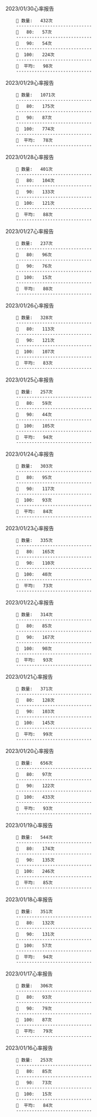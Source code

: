 2023/01/30心率报告

        💓 数量:   432次  
        -----------------------------
        🔺   80:   57次
        -----------------------------
        🔺   90:   54次
        -----------------------------
        🔺  100:   224次
        -----------------------------
        🔢  平均:   98次
        -----------------------------
2023/01/29心率报告

        💓 数量:   1071次  
        -----------------------------
        🔺   80:   175次
        -----------------------------
        🔺   90:   87次
        -----------------------------
        🔺  100:   774次
        -----------------------------
        🔢  平均:   78次
        -----------------------------
2023/01/28心率报告

        💓 数量:   401次  
        -----------------------------
        🔺   80:   104次
        -----------------------------
        🔺   90:   133次
        -----------------------------
        🔺  100:   121次
        -----------------------------
        🔢  平均:   88次
        -----------------------------
2023/01/27心率报告

        💓 数量:   237次  
        -----------------------------
        🔺   80:   96次
        -----------------------------
        🔺   90:   76次
        -----------------------------
        🔺  100:   15次
        -----------------------------
        🔢  平均:   80次
        -----------------------------
2023/01/26心率报告

        💓 数量:   328次  
        -----------------------------
        🔺   80:   113次
        -----------------------------
        🔺   90:   121次
        -----------------------------
        🔺  100:   107次
        -----------------------------
        🔢  平均:   83次
        -----------------------------
2023/01/25心率报告

        💓 数量:   257次  
        -----------------------------
        🔺   80:   59次
        -----------------------------
        🔺   90:   44次
        -----------------------------
        🔺  100:   105次
        -----------------------------
        🔢  平均:   94次
        -----------------------------
2023/01/24心率报告

        💓 数量:   303次  
        -----------------------------
        🔺   80:   95次
        -----------------------------
        🔺   90:   117次
        -----------------------------
        🔺  100:   93次
        -----------------------------
        🔢  平均:   84次
        -----------------------------
2023/01/23心率报告

        💓 数量:   335次  
        -----------------------------
        🔺   80:   165次
        -----------------------------
        🔺   90:   110次
        -----------------------------
        🔺  100:   40次
        -----------------------------
        🔢  平均:   73次
        -----------------------------
2023/01/22心率报告

        💓 数量:   314次  
        -----------------------------
        🔺   80:   85次
        -----------------------------
        🔺   90:   167次
        -----------------------------
        🔺  100:   90次
        -----------------------------
        🔢  平均:   93次
        -----------------------------
2023/01/21心率报告

        💓 数量:   371次  
        -----------------------------
        🔺   80:   128次
        -----------------------------
        🔺   90:   103次
        -----------------------------
        🔺  100:   145次
        -----------------------------
        🔢  平均:   99次
        -----------------------------
2023/01/20心率报告

        💓 数量:   656次  
        -----------------------------
        🔺   80:   97次
        -----------------------------
        🔺   90:   122次
        -----------------------------
        🔺  100:   433次
        -----------------------------
        🔢  平均:   93次
        -----------------------------
2023/01/19心率报告

        💓 数量:   544次  
        -----------------------------
        🔺   80:   174次
        -----------------------------
        🔺   90:   135次
        -----------------------------
        🔺  100:   246次
        -----------------------------
        🔢  平均:   85次
        -----------------------------
2023/01/18心率报告

        💓 数量:   351次  
        -----------------------------
        🔺   80:   132次
        -----------------------------
        🔺   90:   131次
        -----------------------------
        🔺  100:   57次
        -----------------------------
        🔢  平均:   94次
        -----------------------------
2023/01/17心率报告

        💓 数量:   306次  
        -----------------------------
        🔺   80:   93次
        -----------------------------
        🔺   90:   79次
        -----------------------------
        🔺  100:   87次
        -----------------------------
        🔢  平均:   79次
        -----------------------------
2023/01/16心率报告

        💓 数量:   253次  
        -----------------------------
        🔺   80:   85次
        -----------------------------
        🔺   90:   73次
        -----------------------------
        🔺  100:   15次
        -----------------------------
        🔢  平均:   84次
        -----------------------------
